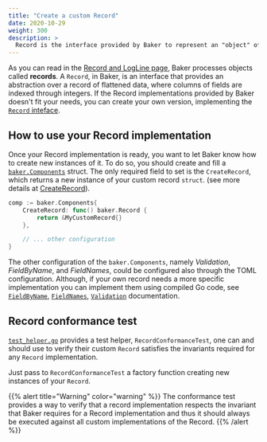 ```yaml
---
title: "Create a custom Record"
date: 2020-10-29
weight: 300
description: >
  Record is the interface provided by Baker to represent an "object" of data
---
```


As you can read in the [Record and LogLine page](/docs/core-concepts/record_implementation/),
Baker processes objects called **records**.
A `Record`, in Baker, is an interface that provides an abstraction over a record of flattened data,
where columns of fields are indexed through integers.
If the Record implementations provided by Baker doesn't fit your needs, you can create your own
version, implementing the [`Record` inteface](https://pkg.go.dev/github.com/AdRoll/baker#Record).

## How to use your Record implementation

Once your Record implementation is ready, you want to let Baker know how to create new instances of it.
To do so, you should create and fill a [`baker.Components`](/docs/how-tos/baker_components/) struct.
The only required field to set is the `CreateRecord`, which returns a new instance of your custom record `struct`.
(see more details at [CreateRecord](/docs/how-tos/baker_components/#createrecord)).

```go
comp := baker.Components{
	CreateRecord: func() baker.Record {
		return &MyCustomRecord{}
	},

	// ... other configuration
}
```

The other configuration of the `baker.Components`, namely _Validation_, _FieldByName_, and _FieldNames_,
could be configured also through the TOML configuration. Although, if your own record needs a more specific
implementation you can implement them using compiled Go code, see [`FieldByName`](/docs/how-tos/baker_components/#fieldbyname), 
[`FieldNames`](/docs/how-tos/baker_components/#fieldnames), [`Validation`](/docs/how-tos/baker_components/#validate) 
documentation.

## Record conformance test

[`test_helper.go`](https://github.com/AdRoll/baker/blob/23938bc743100373379403dd25618c25f0822231/test_helper.go#L11)
provides a test helper, `RecordConformanceTest`, one can and should use to verify their 
custom `Record` satisfies the invariants required for any `Record` implementation.

Just pass to `RecordConformanceTest` a factory function creating new instances of your `Record`.

{{% alert title="Warning" color="warning" %}}
The conformance test provides a way to verify that a record implementation respects the
invariant that Baker requires for a Record implementation and thus it should always
be executed against all custom implementations of the Record.
{{% /alert %}}
